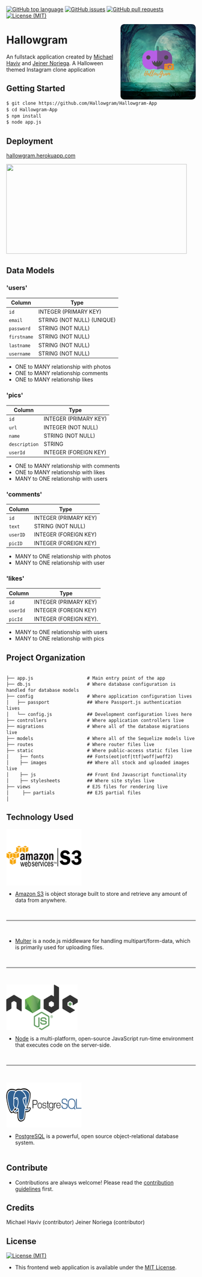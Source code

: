 
[![GitHub top language](https://img.shields.io/github/languages/top/Hallowgram/Hallowgram-App.svg?colorB=EFDF70&style=plastic)](https://github.com/Hallowgram/Hallowgram-App)
[![GitHub issues](https://img.shields.io/github/issues/Hallowgram/Hallowgram-App.svg?&colorB=ff0000&style=plastic)](https://github.com/Hallowgram/Hallowgram-App/issues)
[![GitHub pull requests](https://img.shields.io/github/issues-pr/Hallowgram/Hallowgram-App.svg?colorB=1FBF14&style=plastic)](https://github.com/Hallowgram/Hallowgram-App/pulls)
[![License (MIT)](https://img.shields.io/badge/license-MIT-blue.svg?style=plastic)](https://opensource.org/licenses/MIT)

<img src="static/images/HallowGram.png" align="right" alt="Hallowgram Logo" width="200" height="200" overflow="hidden" />

# Hallowgram

An fullstack application created by [Michael Haviv](https://github.com/mhaviv) and [Jeiner Noriega](https://github.com/bigal2331). A Halloween themed Instagram clone application

## Getting Started

```bash
$ git clone https://github.com/Hallowgram/Hallowgram-App
$ cd Hallowgram-App
$ npm install
$ node app.js
```

## Deployment

[hallowgram.herokuapp.com](hallowgram.herokuapp.com)

<p>
	<img src= "https://media.giphy.com/media/3ohjV8gHjRALwZNDi0/giphy.gif" width="480" height="238">
</p>


## Data Models

### 'users'

| Column                | Type                	          |
|-----------------------|---------------------------------|
|`id`                   | INTEGER (PRIMARY KEY)           |
|`email`             	| STRING (NOT NULL) (UNIQUE)      |
|`password`             | STRING (NOT NULL)               |
|`firstname`            | STRING (NOT NULL)               |
|`lastname`             | STRING (NOT NULL)               |
|`username`             | STRING (NOT NULL)               |

* ONE to MANY relationship with photos
* ONE to MANY relationship comments
* ONE to MANY relationship likes

### 'pics'

| Column                | Type                            |
|-----------------------|---------------------------------|
|`id`                   | INTEGER (PRIMARY KEY)           |
|`url`                	| INTEGER (NOT NULL)              |
|`name`         		| STRING (NOT NULL)               |
|`description`          | STRING                          |
|`userId`          		| INTEGER (FOREIGN KEY)           |

* ONE to MANY relationship with comments
* ONE to MANY relationship with likes
* MANY to ONE relationship with users

### 'comments'

| Column                | Type                            |
|-----------------------|---------------------------------|
|`id`                   | INTEGER (PRIMARY KEY)           |
|`text`                 | STRING (NOT NULL)               |
|`userID`               | INTEGER (FOREIGN KEY)           |
|`picID`                | INTEGER (FOREIGN KEY)           |

* MANY to ONE relationship with photos
* MANY to ONE relationship with user

### 'likes'

| Column                | Type                            |
|-----------------------|---------------------------------|
|`id`                   | INTEGER (PRIMARY KEY)           |
|`userId`               | INTEGER (FOREIGN KEY)           |
|`picId`                | INTEGER (FOREIGN KEY).          |

* MANY to ONE relationship with users
* MANY to ONE relationship with pics


## Project Organization

```

├── app.js                    # Main entry point of the app
├── db.js 					  # Where database configuration is handled for database models
├── config                    # Where application configuration lives
│   ├── passport              ## Where Passport.js authentication lives
│   └── config.js             ## Development configuration lives here
├── controllers               # Where application controllers live
├── migrations                # Where all of the database migrations live
├── models                    # Where all of the Sequelize models live
├── routes                    # Where router files live
├── static                    # Where public-access static files live
│    ├── fonts                ## Fonts(eot|otf|ttf|woff|woff2)
│    ├── images         	  ## Where all stock and uploaded images live
│	 ├── js					  ## Front End Javascript functionality 
│	 ├── stylesheets		  ## Where site styles live
├── views					  # EJS files for rendering live 
│     ├── partials            ## EJS partial files
│

```


## Technology Used

<img src="static/images/awss3.png" align="center" width="200" height="150" /><br>

* [Amazon S3](https://aws.amazon.com/s3/) is object storage built to store and retrieve any amount of data from anywhere.
<br>

<hr>
<br>

* [Multer](https://www.npmjs.com/package/multer/) is a node.js middleware for handling multipart/form-data, which is primarily used for uploading files.
<br>

<hr>
<br>


<img src="static/images/nodejs.png" align="center" width="190" height="120" /><br>

* [Node](https://nodejs.org/en/) is a multi-platform, open-source JavaScript run-time environment that executes code on the server-side.
<br>

<hr>
<br>

<img src="static/images/postgres.png" align="center" width="200" height="120" /><br>

* [PostgreSQL](https://www.postgresql.org/) is a powerful, open source object-relational database system.
<br><br>

## Contribute
* Contributions are always welcome! Please read the [contribution guidelines](CONTRIBUTING.md) first.

## Credits

Michael Haviv (contributor)
Jeiner Noriega (contributor)

## License
[![License (MIT)](https://img.shields.io/badge/license-MIT-blue.svg?style=plastic)](https://opensource.org/licenses/MIT)

* This frontend web application is available under the [MIT License](https://github.com/mhaviv/Hallowgram/Hallowgram-App/blob/master/LICENSE.md).
